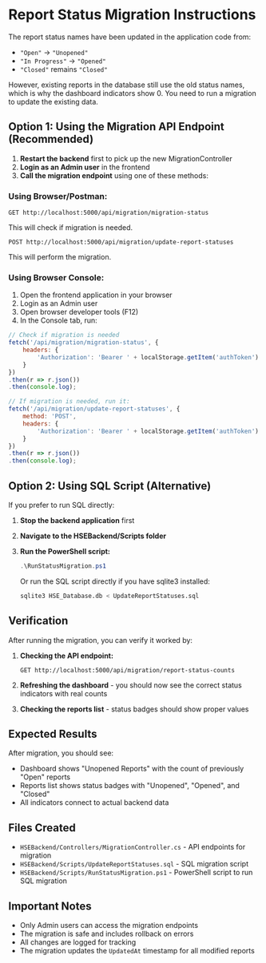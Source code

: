 # Report Status Migration Instructions

The report status names have been updated in the application code from:
- `"Open"` → `"Unopened"`
- `"In Progress"` → `"Opened"`
- `"Closed"` remains `"Closed"`

However, existing reports in the database still use the old status names, which is why the dashboard indicators show 0. You need to run a migration to update the existing data.

## Option 1: Using the Migration API Endpoint (Recommended)

1. **Restart the backend** first to pick up the new MigrationController
2. **Login as an Admin user** in the frontend
3. **Call the migration endpoint** using one of these methods:

### Using Browser/Postman:
```
GET http://localhost:5000/api/migration/migration-status
```
This will check if migration is needed.

```
POST http://localhost:5000/api/migration/update-report-statuses
```
This will perform the migration.

### Using Browser Console:
1. Open the frontend application in your browser
2. Login as an Admin user
3. Open browser developer tools (F12)
4. In the Console tab, run:

```javascript
// Check if migration is needed
fetch('/api/migration/migration-status', {
    headers: {
        'Authorization': 'Bearer ' + localStorage.getItem('authToken')
    }
})
.then(r => r.json())
.then(console.log);

// If migration is needed, run it:
fetch('/api/migration/update-report-statuses', {
    method: 'POST',
    headers: {
        'Authorization': 'Bearer ' + localStorage.getItem('authToken')
    }
})
.then(r => r.json())
.then(console.log);
```

## Option 2: Using SQL Script (Alternative)

If you prefer to run SQL directly:

1. **Stop the backend application** first
2. **Navigate to the HSEBackend/Scripts folder**
3. **Run the PowerShell script:**
   ```powershell
   .\RunStatusMigration.ps1
   ```
   
   Or run the SQL script directly if you have sqlite3 installed:
   ```bash
   sqlite3 HSE_Database.db < UpdateReportStatuses.sql
   ```

## Verification

After running the migration, you can verify it worked by:

1. **Checking the API endpoint:**
   ```
   GET http://localhost:5000/api/migration/report-status-counts
   ```

2. **Refreshing the dashboard** - you should now see the correct status indicators with real counts

3. **Checking the reports list** - status badges should show proper values

## Expected Results

After migration, you should see:
- Dashboard shows "Unopened Reports" with the count of previously "Open" reports
- Reports list shows status badges with "Unopened", "Opened", and "Closed"
- All indicators connect to actual backend data

## Files Created

- `HSEBackend/Controllers/MigrationController.cs` - API endpoints for migration
- `HSEBackend/Scripts/UpdateReportStatuses.sql` - SQL migration script
- `HSEBackend/Scripts/RunStatusMigration.ps1` - PowerShell script to run SQL migration

## Important Notes

- Only Admin users can access the migration endpoints
- The migration is safe and includes rollback on errors
- All changes are logged for tracking
- The migration updates the `UpdatedAt` timestamp for all modified reports